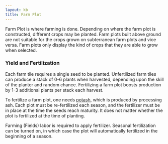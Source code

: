 ```yaml
---
layout: kb
title: Farm Plot
---
```


Farm Plot is where farming is done. Depending on where the farm plot is constructed, different crops may be planted. Farm plots built above ground are not suitable for the crops grown on subterranean farm plots and vice versa. Farm plots only display the kind of crops that they are able to grow when selected.

### Yield and Fertilization

Each farm tile requires a single seed to be planted. Unfertilized farm tiles can produce a stack of 0-6 plants when harvested, depending upon the skill of the planter and random chance. Fertilizing a farm plot boosts production by 1-3 additional plants per stack each harvest.

To fertilize a farm plot, one needs [potash](potash.html), which is produced by processing ash. Each plot must be re-fertilized each season, and the fertilizer must be in place at the time the seeds reach maturity. It does not matter whether the plot is fertilized at the time of planting.

Farming (Fields) labor is required to apply fertilizer. Seasonal fertilization can be turned on, in which case the plot will automatically fertilized in the beginning of a season.